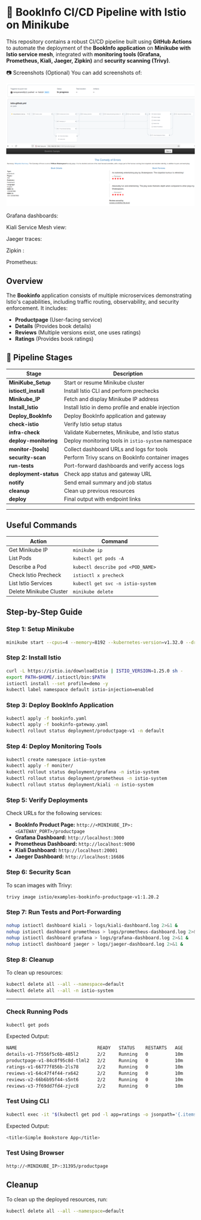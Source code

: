 # 🚀 BookInfo CI/CD Pipeline with Istio on Minikube

This repository contains a robust CI/CD pipeline built using **GitHub Actions** to automate the deployment of the **BookInfo application** on **Minikube with Istio service mesh**, integrated with **monitoring tools (Grafana, Prometheus, Kiali, Jaeger, Zipkin)** and **security scanning (Trivy)**.

📷 Screenshots (Optional)
You can add screenshots of:

![CI/CD Pipeline Overview](images/ci-cd.png)
![BookInfo App](images/app.png)

Grafana dashboards:

Kiali Service Mesh view:

Jaeger traces:

Zipkin :

Prometheus:

## Overview
The **Bookinfo** application consists of multiple microservices demonstrating Istio's capabilities, including traffic routing, observability, and security enforcement. It includes:
- **Productpage** (User-facing service)
- **Details** (Provides book details)
- **Reviews** (Multiple versions exist, one uses ratings)
- **Ratings** (Provides book ratings)


## 🧭 Pipeline Stages

| Stage | Description |
|-------|-------------|
| **MiniKube_Setup** | Start or resume Minikube cluster |
| **istioctl_install** | Install Istio CLI and perform prechecks |
| **Minikube_IP** | Fetch and display Minikube IP address |
| **Install_Istio** | Install Istio in demo profile and enable injection |
| **Deploy_BookInfo** | Deploy BookInfo application and gateway |
| **check-istio** | Verify Istio setup status |
| **infra-check** | Validate Kubernetes, Minikube, and Istio status |
| **deploy-monitoring** | Deploy monitoring tools in `istio-system` namespace |
| **monitor-[tools]** | Collect dashboard URLs and logs for tools |
| **security-scan** | Perform Trivy scans on BookInfo container images |
| **run-tests** | Port-forward dashboards and verify access logs |
| **deployment-status** | Check app status and gateway URL |
| **notify** | Send email summary and job status |
| **cleanup** | Clean up previous resources |
| **deploy** | Final output with endpoint links |

---
## Useful Commands
| Action | Command |
|--------|---------|
| Get Minikube IP | `minikube ip` |
| List Pods | `kubectl get pods -A` |
| Describe a Pod | `kubectl describe pod <POD_NAME>` |
| Check Istio Precheck | `istioctl x precheck` |
| List Istio Services | `kubectl get svc -n istio-system` |
| Delete Minikube Cluster | `minikube delete` |


## Step-by-Step Guide

### Step 1: Setup Minikube
```bash
minikube start --cpus=4 --memory=8192 --kubernetes-version=v1.32.0 --driver=virtualbox
```

### Step 2: Install Istio
```bash
curl -L https://istio.io/downloadIstio | ISTIO_VERSION=1.25.0 sh -
export PATH=$HOME/.istioctl/bin:$PATH
istioctl install --set profile=demo -y
kubectl label namespace default istio-injection=enabled
```

### Step 3: Deploy BookInfo Application
```bash
kubectl apply -f bookinfo.yaml
kubectl apply -f bookinfo-gateway.yaml
kubectl rollout status deployment/productpage-v1 -n default
```

### Step 4: Deploy Monitoring Tools
```bash
kubectl create namespace istio-system
kubectl apply -f moniter/
kubectl rollout status deployment/grafana -n istio-system
kubectl rollout status deployment/prometheus -n istio-system
kubectl rollout status deployment/kiali -n istio-system
```

### Step 5: Verify Deployments
Check URLs for the following services:
- **BookInfo Product Page:** `http://<MINIKUBE_IP>:<GATEWAY_PORT>/productpage`
- **Grafana Dashboard:** `http://localhost:3000`
- **Prometheus Dashboard:** `http://localhost:9090`
- **Kiali Dashboard:** `http://localhost:20001`
- **Jaeger Dashboard:** `http://localhost:16686`

### Step 6: Security Scan
To scan images with Trivy:
```bash
trivy image istio/examples-bookinfo-productpage-v1:1.20.2
```

### Step 7: Run Tests and Port-Forwarding
```bash
nohup istioctl dashboard kiali > logs/kiali-dashboard.log 2>&1 &
nohup istioctl dashboard prometheus > logs/prometheus-dashboard.log 2>&1 &
nohup istioctl dashboard grafana > logs/grafana-dashboard.log 2>&1 &
nohup istioctl dashboard jaeger > logs/jaeger-dashboard.log 2>&1 &
```

### Step 8: Cleanup
To clean up resources:
```bash
kubectl delete all --all --namespace=default
kubectl delete all --all -n istio-system
```

---


### Check Running Pods
```bash
kubectl get pods
```
Expected Output:
```bash
NAME                              READY   STATUS    RESTARTS   AGE
details-v1-7f556f5c6b-485l2       2/2     Running   0          10m
productpage-v1-84c8f95c8d-tlml2   2/2     Running   0          10m
ratings-v1-66777f856b-2ls78       2/2     Running   0          10m
reviews-v1-64c47f4f44-rx642       2/2     Running   0          10m
reviews-v2-66b6b95f44-s5nt6       2/2     Running   0          10m
reviews-v3-7f69dd7fd4-zjvc8       2/2     Running   0          10m
```

### Test Using CLI
```bash
kubectl exec -it "$(kubectl get pod -l app=ratings -o jsonpath='{.items[0].metadata.name}')" -c ratings -- curl productpage:9080/productpage | grep -o "<title>.*</title>"
```
Expected Output:
```bash
<title>Simple Bookstore App</title>
```

### Test Using Browser
```bash
http://<MINIKUBE_IP>:31395/productpage
```

## Cleanup
To clean up the deployed resources, run:
```bash
kubectl delete all --all --namespace=default
```


